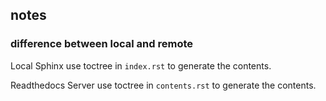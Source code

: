 ## notes

### difference between local and remote

Local Sphinx use toctree in `index.rst` to generate the contents.

Readthedocs Server use toctree in `contents.rst` to generate the contents.

